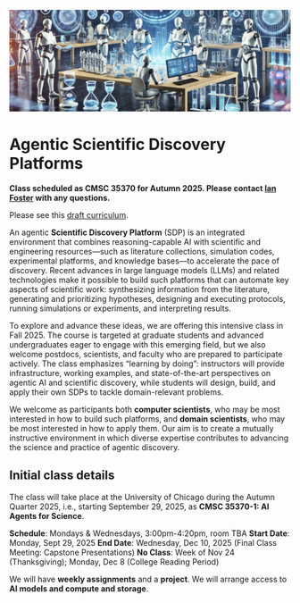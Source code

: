 ![Header images showing scientists](Assets/new_bar.jpg?raw=true "Title")

# Agentic Scientific Discovery Platforms

**Class scheduled as CMSC 35370 for Autumn 2025. Please contact [Ian Foster](mailto:foster@uchicago.edu) with any questions.**

Please see this [draft curriculum](curriculum.md).

An agentic **Scientific Discovery Platform** (SDP) is an integrated environment that combines reasoning-capable AI with scientific and engineering resources—such as literature collections, simulation codes, experimental platforms, and knowledge bases—to accelerate the pace of discovery. Recent advances in large language models (LLMs) and related technologies make it possible to build such platforms that can automate key aspects of scientific work: synthesizing information from the literature, generating and prioritizing hypotheses, designing and executing protocols, running simulations or experiments, and interpreting results.

To explore and advance these ideas, we are offering this intensive class in Fall 2025. The course is targeted at graduate students and advanced undergraduates eager to engage with this emerging field, but we also welcome postdocs, scientists, and faculty who are prepared to participate actively. The class emphasizes “learning by doing”: instructors will provide infrastructure, working examples, and state-of-the-art perspectives on agentic AI and scientific discovery, while students will design, build, and apply their own SDPs to tackle domain-relevant problems.

We welcome as participants both **computer scientists**, who may be most interested in how to build such platforms, and **domain scientists**, who may be most interested in how to apply them. Our aim is to create a mutually instructive environment in which diverse expertise contributes to advancing the science and practice of agentic discovery.

## Initial class details

The class will take place at the University of Chicago during the Autumn Quarter 2025, i.e., starting September 29, 2025, as **CMSC 35370-1: AI Agents for Science**.

**Schedule**: Mondays & Wednesdays, 3:00pm-4:20pm, room TBA
**Start Date**: Monday, Sept 29, 2025
**End Date**: Wednesday, Dec 10, 2025 (Final Class Meeting: Capstone Presentations)
**No Class**: Week of Nov 24 (Thanksgiving); Monday, Dec 8 (College Reading Period)

We will have **weekly assignments** and a **project**. We will arrange access to **AI models and compute and storage**.
